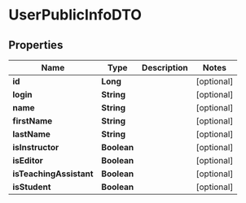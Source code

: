 

# UserPublicInfoDTO


## Properties

| Name | Type | Description | Notes |
|------------ | ------------- | ------------- | -------------|
|**id** | **Long** |  |  [optional] |
|**login** | **String** |  |  [optional] |
|**name** | **String** |  |  [optional] |
|**firstName** | **String** |  |  [optional] |
|**lastName** | **String** |  |  [optional] |
|**isInstructor** | **Boolean** |  |  [optional] |
|**isEditor** | **Boolean** |  |  [optional] |
|**isTeachingAssistant** | **Boolean** |  |  [optional] |
|**isStudent** | **Boolean** |  |  [optional] |



